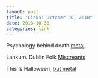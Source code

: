 ```yaml
---
layout: post
title: "Links: October 30, 2018"
date: 2018-10-30
categories: link
---
```

Psychology behind death [metal](https://www.scientificamerican.com/article/dissecting-the-bloodthirsty-bliss-of-death-metal/?fbclid=IwAR3l1lGgV5y1c8vt4287E5IdilAiHYmgRrN70Yuafr_NUQdSzScpSkBhS0s)

Lankum. Dublin Folk [Miscreants](http://lankumdublin.com/music/)

This Is Halloween, [but metal](https://youtu.be/cHImmMWehhE)

